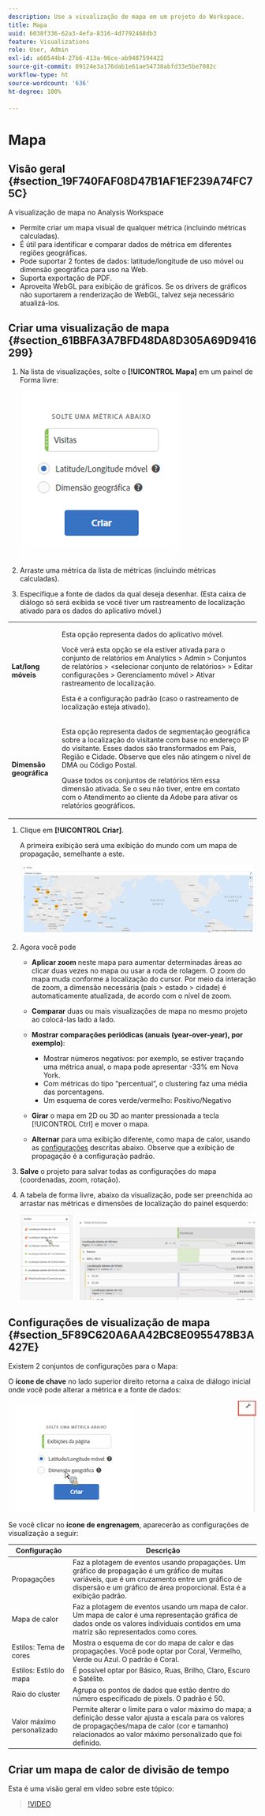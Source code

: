 ```yaml
---
description: Use a visualização de mapa em um projeto do Workspace.
title: Mapa
uuid: 6038f336-62a3-4efa-8316-4d7792468db3
feature: Visualizations
role: User, Admin
exl-id: a60544b4-27b6-413a-96ce-ab9487594422
source-git-commit: 09124e3a176dab1e61ae54738abfd33e5be7082c
workflow-type: ht
source-wordcount: '636'
ht-degree: 100%

---
```


# Mapa

## Visão geral {#section_19F740FAF08D47B1AF1EF239A74FC75C}

A visualização de mapa no Analysis Workspace

* Permite criar um mapa visual de qualquer métrica (incluindo métricas calculadas).
* É útil para identificar e comparar dados de métrica em diferentes regiões geográficas.
* Pode suportar 2 fontes de dados: latitude/longitude de uso móvel ou dimensão geográfica para uso na Web.
* Suporta exportação de PDF.
* Aproveita WebGL para exibição de gráficos. Se os drivers de gráficos não suportarem a renderização de WebGL, talvez seja necessário atualizá-los.

## Criar uma visualização de mapa {#section_61BBFA3A7BFD48DA8D305A69D9416299}

1. Na lista de visualizações, solte o **[!UICONTROL Mapa]** em um painel de Forma livre:

   ![](assets/map-viz1.png)

1. Arraste uma métrica da lista de métricas (incluindo métricas calculadas).
1. Especifique a fonte de dados da qual deseja desenhar. (Esta caixa de diálogo só será exibida se você tiver um rastreamento de localização ativado para os dados do aplicativo móvel.)

<table id="table_CD54B433464B4282A7524FB187016C47"> 
 <tbody> 
  <tr> 
   <td colname="col1"> <p><b>Lat/long móveis</b> </p> </td> 
   <td colname="col2"> <p>Esta opção representa dados do aplicativo móvel. </p> <p>Você verá esta opção se ela estiver ativada para o conjunto de relatórios em <span class="ignoretag"> <span class="uicontrol"> Analytics </span> &gt; <span class="uicontrol"> Admin </span> &gt; <span class="uicontrol"> Conjuntos de relatórios </span> &gt; <span class="uicontrol"> &lt;selecionar conjunto de relatórios&gt; </span> &gt; <span class="uicontrol"> Editar configurações </span> &gt; <span class="uicontrol"> Gerenciamento móvel </span> &gt; <span class="uicontrol"> Ativar rastreamento de localização</span></span>. </p> <p>Esta é a configuração padrão (caso o rastreamento de localização esteja ativado). </p> </td> 
  </tr> 
  <tr> 
   <td colname="col1"> <p><b>Dimensão geográfica</b> </p> </td> 
   <td colname="col2"> <p>Esta opção representa dados de segmentação geográfica sobre a localização do visitante com base no endereço IP do visitante. Esses dados são transformados em País, Região e Cidade. Observe que eles não atingem o nível de DMA ou Código Postal. </p> <p>Quase todos os conjuntos de relatórios têm essa dimensão ativada. Se o seu não tiver, entre em contato com o Atendimento ao cliente da Adobe para ativar os relatórios geográficos. </p> </td> 
  </tr> 
 </tbody> 
</table>

1. Clique em **[!UICONTROL Criar]**.

   A primeira exibição será uma exibição do mundo com um mapa de propagação, semelhante a este.

   ![](assets/bubble-world-view.png)

1. Agora você pode

   * **Aplicar zoom** neste mapa para aumentar determinadas áreas ao clicar duas vezes no mapa ou usar a roda de rolagem. O zoom do mapa muda conforme a localização do cursor. Por meio da interação de zoom, a dimensão necessária (país > estado > cidade) é automaticamente atualizada, de acordo com o nível de zoom.
   * **Comparar** duas ou mais visualizações de mapa no mesmo projeto ao colocá-las lado a lado.
   * **Mostrar comparações periódicas (anuais (year-over-year), por exemplo)**:

      * Mostrar números negativos: por exemplo, se estiver traçando uma métrica anual, o mapa pode apresentar -33% em Nova York.
      * Com métricas do tipo “percentual”, o clustering faz uma média das porcentagens.
      * Um esquema de cores verde/vermelho: Positivo/Negativo
   * **Girar** o mapa em 2D ou 3D ao manter pressionada a tecla [!UICONTROL Ctrl] e mover o mapa.

   * **Alternar** para uma exibição diferente, como mapa de calor, usando as [configurações](/help/analyze/analysis-workspace/visualizations/map-visualization.md#section_5F89C620A6AA42BC8E0955478B3A427E) descritas abaixo. Observe que a exibição de propagação é a configuração padrão.


1. **Salve** o projeto para salvar todas as configurações do mapa (coordenadas, zoom, rotação).
1. A tabela de forma livre, abaixo da visualização, pode ser preenchida ao arrastar nas métricas e dimensões de localização do painel esquerdo:

   ![](assets/location-dimensions.png)

## Configurações de visualização de mapa {#section_5F89C620A6AA42BC8E0955478B3A427E}

Existem 2 conjuntos de configurações para o Mapa:

O **ícone de chave** no lado superior direito retorna a caixa de diálogo inicial onde você pode alterar a métrica e a fonte de dados:

![](assets/map-wrench.png)

Se você clicar no **ícone de engrenagem**, aparecerão as configurações de visualização a seguir:

| Configuração | Descrição |
|--- |--- |
| Propagações | Faz a plotagem de eventos usando propagações. Um gráfico de propagação é um gráfico de muitas variáveis, que é um cruzamento entre um gráfico de dispersão e um gráfico de área proporcional. Esta é a exibição padrão. |
| Mapa de calor | Faz a plotagem de eventos usando um mapa de calor. Um mapa de calor é uma representação gráfica de dados onde os valores individuais contidos em uma matriz são representados como cores. |
| Estilos: Tema de cores | Mostra o esquema de cor do mapa de calor e das propagações. Você pode optar por Coral, Vermelho, Verde ou Azul. O padrão é Coral. |
| Estilos: Estilo do mapa | É possível optar por Básico, Ruas, Brilho, Claro, Escuro e Satélite. |
| Raio do cluster | Agrupa os pontos de dados que estão dentro do número especificado de pixels. O padrão é 50. |
| Valor máximo personalizado | Permite alterar o limite para o valor máximo do mapa; a definição desse valor ajusta a escala para os valores de propagações/mapa de calor (cor e tamanho) relacionados ao valor máximo personalizado que foi definido. |

## Criar um mapa de calor de divisão de tempo

Esta é uma visão geral em vídeo sobre este tópico:

>[!VIDEO](https://video.tv.adobe.com/v/26991/?quality=12)
